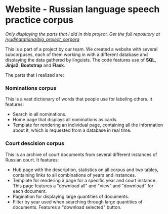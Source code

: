 # Website - Russian language speech practice corpus

_Only displaying the parts that I did in this project. Get the full repository at [/yudinatatiana/big_project_corpora](https://github.com/yudinatatiana/big_project_corpora/tree/main)_



This is a part of a project by our team. We created a website with several subcorpuses, each of them working in with a different database and displaying the data gathered by linguists. The code features use of **SQL**, **Jinja2**, **Bootstrap** and **Flask**.

The parts that I realized are:
### Nominations corpus

This is a vast dictionary of words that people use for labeling others. It features:
- Search in all nominations.
- Home page that displays all nominations as cards.
- Template for rendering an individual page, containing all the information about it, which is requested from a database in real time.

### Court descision corpus

This is an archive of court documents from several different instances of Russian court. It features:
- Hub page with the description, statistics on all corpus and two tables, containing links to all combinations of years and instances.
- Template for rendering a page for a specific year and court instance. This page features a "download all" and "view" and "download" for each document.
- Pagination for displaying large quantities of documents.
- Filter by year used when searching through large quantities of documents. Features a "download selected" button.
